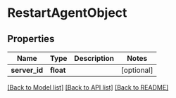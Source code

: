 # RestartAgentObject

## Properties
Name | Type | Description | Notes
------------ | ------------- | ------------- | -------------
**server_id** | **float** |  | [optional] 

[[Back to Model list]](../README.md#documentation-for-models) [[Back to API list]](../README.md#documentation-for-api-endpoints) [[Back to README]](../README.md)

